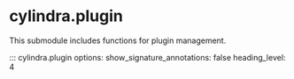 # cylindra.plugin

This submodule includes functions for plugin management.

::: cylindra.plugin
    options:
        show_signature_annotations: false
        heading_level: 4
